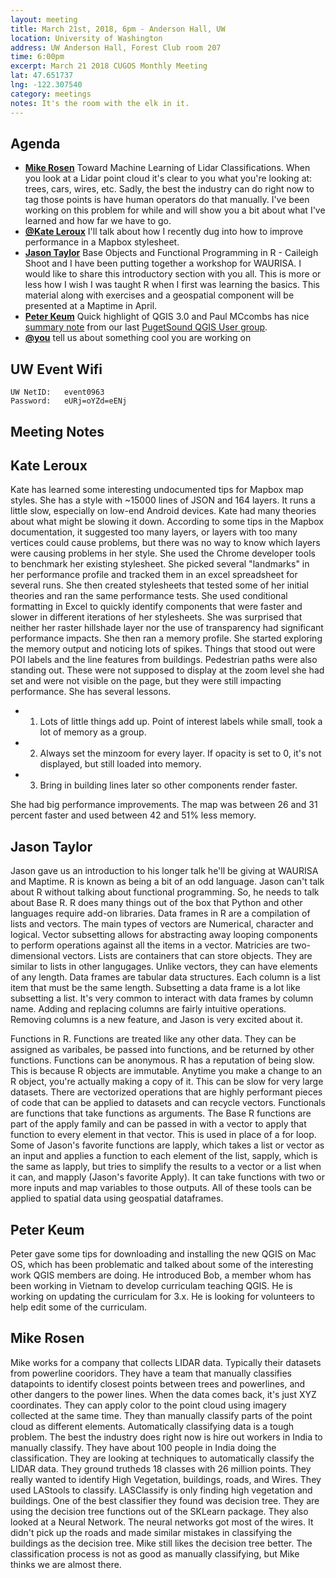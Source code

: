 ```yaml
---
layout: meeting
title: March 21st, 2018, 6pm - Anderson Hall, UW
location: University of Washington
address: UW Anderson Hall, Forest Club room 207
time: 6:00pm
excerpt: March 21 2018 CUGOS Monthly Meeting
lat: 47.651737
lng: -122.307540
category: meetings
notes: It's the room with the elk in it.
---
```



## Agenda
- **[Mike Rosen](https://github.com/mrosen)** Toward Machine Learning of Lidar Classifications.  When you look at a Lidar point cloud it's clear to you what you're looking at:  trees, cars, wires, etc. Sadly, the best the industry can do right now to tag those points is have human operators
do that manually.  I've been working on this problem for while and will show you a bit about what I've learned and how far we have to go.
- **[@Kate Leroux](https://github.com/kateler)** I'll talk about how I recently dug into how to improve performance in a Mapbox stylesheet.
- **[Jason Taylor](https://github.com/jmt2080ad)** Base Objects and Functional Programming in R - Caileigh Shoot and I have been putting together a workshop for WAURISA. I would like to share this introductory section with you all. This is more or less how I wish I was taught R when I first was learning the basics. This material along with exercises and a geospatial component will be presented at a Maptime in April.
- **[Peter Keum](https://github.com/keum)** Quick highlight of QGIS 3.0 and Paul MCcombs has nice [summary note](http://psqgis.org/blog/2018/03/19/Mar-Minutes) from our last [PugetSound QGIS User group](http://psqgis.org/).
- **[@you](http://cugos.org/people/)** tell us about something cool you are working on



## UW Event Wifi

```
UW NetID:   event0963
Password:   eURj=oYZd=eENj
```

## Meeting Notes 

## Kate Leroux

Kate has learned some interesting undocumented tips for Mapbox map styles.  She has a style with ~15000 lines of JSON and 164 layers.  It runs a little slow, especially on low-end Android devices.  Kate had many theories about what might be slowing it down.  According to some tips in the Mapbox documentation, it suggested too many layers, or layers with too many vertices could cause problems, but there was no way to know which layers were causing problems in her style.  She used the Chrome developer tools to benchmark her existing stylesheet.  She picked several "landmarks" in her performance profile and tracked them in an excel spreadsheet for several runs.  She then created stylesheets that tested some of her initial theories and ran the same performance tests.  She used conditional formatting in Excel to quickly identify components that were faster and slower in different iterations of her stylesheets.  She was surprised that neither her raster hillshade layer nor the use of transparency had significant performance impacts.  She then ran a memory profile.  She started exploring the memory output and noticing lots of spikes.  Things that stood out were POI labels and the line features from buildings.  Pedestrian paths were also standing out.  These were not supposed to display at the zoom level she had set and were not visible on the page, but they were still impacting performance.  She has several lessons.  
- 1. Lots of little things add up.  Point of interest labels while small, took a lot of memory as a group.  
- 2. Always set the minzoom for every layer.  If opacity is set to 0, it's not displayed, but still loaded into memory.  
- 3. Bring in building lines later so other components render faster. 

She had big performance improvements.  The map was between 26 and 31 percent faster and used between 42 and 51% less memory.  

## Jason Taylor

Jason gave us an introduction to his longer talk he'll be giving at WAURISA and Maptime.  R is known as being a bit of an odd language.  Jason can't talk about R without talking about functional programming.  So, he needs to talk about Base R.  R does many things out of the box that Python and other languages require add-on libraries.  Data frames in R are a compilation of lists and vectors. The main types of vectors are Numerical, character and logical.  Vector subsetting allows for abstracting away looping components to perform operations against all the items in a vector.  Matricies are two-dimensional vectors.  Lists are containers that can store objects.   They are similar to lists in other langugages.  Unlike vectors, they can have elements of any length.  Data frames are tabular data structures.  Each column is a list item that must be the same length.  Subsetting a data frame is a lot like subsetting a list.  It's very common to interact with data frames by column name.  Adding and replacing columns are fairly intuitive operations.  Removing columns is a new feature, and Jason is very excited about it.  

Functions in R.  Functions are treated like any other data.  They can be assigned as varibales, be passed into functions, and be returned by other functions.  Functions can be anonymous.  R has a reputation of being slow.  This is because R objects are immutable.  Anytime you make a change to an R object, you're actually making a copy of it.  This can be slow for very large datasets.  There are vectorized operations that are highly performant pieces of code that can be applied to datasets and can recycle vectors.  Functionals are functions that take functions as arguments.  The Base R functions are part of the apply family and can be passed in with a vector to apply that function to every element in that vector.  This is used in place of a for loop.  Some of Jason's favorite functions are lapply, which takes a list or vector as an input and applies a function to each element of the list, sapply, which is the same as lapply, but tries to simplify the results to a vector or a list when it can, and mapply (Jason's favorite Apply).  It can take functions with two or more inputs and map variables to those outputs.  All of these tools can be applied to spatial data using geospatial dataframes.


## Peter Keum

Peter gave some tips for downloading and installing the new QGIS on Mac OS, which has been problematic and talked about some of the interesting work QGIS members are doing. He introduced Bob, a member whom has been working in Vietnam to develop curriculam teaching QGIS.  He is working on updating the curriculam for 3.x.  He is looking for volunteers to help edit some of the curriculam.


## Mike Rosen

Mike works for a company that collects LIDAR data.  Typically their datasets from powerline cooridors.  They have a team that manually classifies datapoints to identify closest points between trees and powerlines, and other dangers to the power lines.  When the data comes back, it's just XYZ coordinates.  They can apply color to the point cloud using imagery collected at the same time.  They than manually classify parts of the point cloud as different elements.  Automatically classifying data is a tough problem.  The best the industry does right now is hire out workers in India to manually classify.  They have about 100 people in India doing the classification.  They are looking at techniques to automatically classify the LIDAR data.  They ground trutheds 18 classes with 26 million points.  They really wanted to identify High Vegetation, buildings, roads, and Wires.  They used LAStools to classify.  LASClassify is only finding high vegetation and buildings.  One of the best classifier they found was decision tree.  They are using the decision tree functions out of the SKLearn package.  They also looked at a Neural Network.  The neural networks got most of the wires.  It didn't pick up the roads and made similar mistakes in classifying the buildings as the decision tree.  Mike still likes the decision tree better.  The classification process is not as good as manually classifying, but Mike thinks we are almost there.
